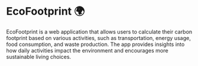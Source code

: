 # EcoFootprint 🌍

EcoFootprint is a web application that allows users to calculate their carbon footprint based on various activities, such as transportation, energy usage, food consumption, and waste production. The app provides insights into how daily activities impact the environment and encourages more sustainable living choices.
